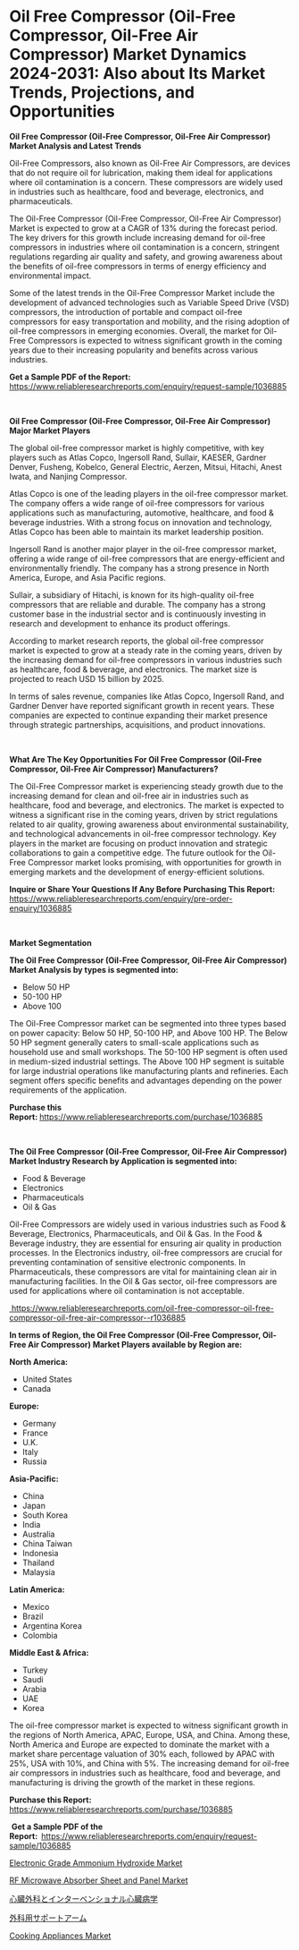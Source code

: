 <p><h1>Oil Free Compressor (Oil-Free Compressor, Oil-Free Air Compressor) Market Dynamics 2024-2031: Also about Its Market Trends, Projections, and Opportunities</h1></p><p><strong>Oil Free Compressor (Oil-Free Compressor, Oil-Free Air Compressor) Market Analysis and Latest Trends</strong></p>
<p><p>Oil-Free Compressors, also known as Oil-Free Air Compressors, are devices that do not require oil for lubrication, making them ideal for applications where oil contamination is a concern. These compressors are widely used in industries such as healthcare, food and beverage, electronics, and pharmaceuticals.</p><p>The Oil-Free Compressor (Oil-Free Compressor, Oil-Free Air Compressor) Market is expected to grow at a CAGR of 13% during the forecast period. The key drivers for this growth include increasing demand for oil-free compressors in industries where oil contamination is a concern, stringent regulations regarding air quality and safety, and growing awareness about the benefits of oil-free compressors in terms of energy efficiency and environmental impact.</p><p>Some of the latest trends in the Oil-Free Compressor Market include the development of advanced technologies such as Variable Speed Drive (VSD) compressors, the introduction of portable and compact oil-free compressors for easy transportation and mobility, and the rising adoption of oil-free compressors in emerging economies. Overall, the market for Oil-Free Compressors is expected to witness significant growth in the coming years due to their increasing popularity and benefits across various industries.</p></p>
<p><strong>Get a Sample PDF of the Report:&nbsp;</strong> <a href="https://www.reliableresearchreports.com/enquiry/request-sample/1036885">https://www.reliableresearchreports.com/enquiry/request-sample/1036885</a></p>
<p>&nbsp;</p>
<p><strong>Oil Free Compressor (Oil-Free Compressor, Oil-Free Air Compressor) Major Market Players</strong></p>
<p><p>The global oil-free compressor market is highly competitive, with key players such as Atlas Copco, Ingersoll Rand, Sullair, KAESER, Gardner Denver, Fusheng, Kobelco, General Electric, Aerzen, Mitsui, Hitachi, Anest Iwata, and Nanjing Compressor.</p><p>Atlas Copco is one of the leading players in the oil-free compressor market. The company offers a wide range of oil-free compressors for various applications such as manufacturing, automotive, healthcare, and food & beverage industries. With a strong focus on innovation and technology, Atlas Copco has been able to maintain its market leadership position.</p><p>Ingersoll Rand is another major player in the oil-free compressor market, offering a wide range of oil-free compressors that are energy-efficient and environmentally friendly. The company has a strong presence in North America, Europe, and Asia Pacific regions.</p><p>Sullair, a subsidiary of Hitachi, is known for its high-quality oil-free compressors that are reliable and durable. The company has a strong customer base in the industrial sector and is continuously investing in research and development to enhance its product offerings.</p><p>According to market research reports, the global oil-free compressor market is expected to grow at a steady rate in the coming years, driven by the increasing demand for oil-free compressors in various industries such as healthcare, food & beverage, and electronics. The market size is projected to reach USD 15 billion by 2025.</p><p>In terms of sales revenue, companies like Atlas Copco, Ingersoll Rand, and Gardner Denver have reported significant growth in recent years. These companies are expected to continue expanding their market presence through strategic partnerships, acquisitions, and product innovations.</p></p>
<p>&nbsp;</p>
<p><strong>What Are The Key Opportunities For Oil Free Compressor (Oil-Free Compressor, Oil-Free Air Compressor) Manufacturers?</strong></p>
<p><p>The Oil-Free Compressor market is experiencing steady growth due to the increasing demand for clean and oil-free air in industries such as healthcare, food and beverage, and electronics. The market is expected to witness a significant rise in the coming years, driven by strict regulations related to air quality, growing awareness about environmental sustainability, and technological advancements in oil-free compressor technology. Key players in the market are focusing on product innovation and strategic collaborations to gain a competitive edge. The future outlook for the Oil-Free Compressor market looks promising, with opportunities for growth in emerging markets and the development of energy-efficient solutions.</p></p>
<p><strong>Inquire or Share Your Questions If Any Before Purchasing This Report:</strong> <a href="https://www.reliableresearchreports.com/enquiry/pre-order-enquiry/1036885">https://www.reliableresearchreports.com/enquiry/pre-order-enquiry/1036885</a></p>
<p>&nbsp;</p>
<p><strong>Market Segmentation</strong></p>
<p><strong>The Oil Free Compressor (Oil-Free Compressor, Oil-Free Air Compressor) Market Analysis by types is segmented into:</strong></p>
<p><ul><li>Below 50 HP</li><li>50-100 HP</li><li>Above 100</li></ul></p>
<p><p>The Oil-Free Compressor market can be segmented into three types based on power capacity: Below 50 HP, 50-100 HP, and Above 100 HP. The Below 50 HP segment generally caters to small-scale applications such as household use and small workshops. The 50-100 HP segment is often used in medium-sized industrial settings. The Above 100 HP segment is suitable for large industrial operations like manufacturing plants and refineries. Each segment offers specific benefits and advantages depending on the power requirements of the application.</p></p>
<p><strong>Purchase this Report:&nbsp;</strong><a href="https://www.reliableresearchreports.com/purchase/1036885">https://www.reliableresearchreports.com/purchase/1036885</a></p>
<p>&nbsp;</p>
<p><strong>The Oil Free Compressor (Oil-Free Compressor, Oil-Free Air Compressor) Market Industry Research by Application is segmented into:</strong></p>
<p><ul><li>Food & Beverage</li><li>Electronics</li><li>Pharmaceuticals</li><li>Oil & Gas</li></ul></p>
<p><p>Oil-Free Compressors are widely used in various industries such as Food & Beverage, Electronics, Pharmaceuticals, and Oil & Gas. In the Food & Beverage industry, they are essential for ensuring air quality in production processes. In the Electronics industry, oil-free compressors are crucial for preventing contamination of sensitive electronic components. In Pharmaceuticals, these compressors are vital for maintaining clean air in manufacturing facilities. In the Oil & Gas sector, oil-free compressors are used for applications where oil contamination is not acceptable.</p></p>
<p><a href="https://www.reliableresearchreports.com/oil-free-compressor-oil-free-compressor-oil-free-air-compressor--r1036885">&nbsp;https://www.reliableresearchreports.com/oil-free-compressor-oil-free-compressor-oil-free-air-compressor--r1036885</a></p>
<p><strong>In terms of Region, the Oil Free Compressor (Oil-Free Compressor, Oil-Free Air Compressor) Market Players available by Region are:</strong></p>
<p>
    <p> <strong> North America: </strong>
        <ul>
            <li>United States</li>
            <li>Canada</li>
        </ul>
        </p> 
    <p> <strong> Europe: </strong>
        <ul>
            <li>Germany</li>
            <li>France</li>
            <li>U.K.</li>
            <li>Italy</li>
            <li>Russia</li>
        </ul>
        </p> 
    <p> <strong> Asia-Pacific: </strong>
        <ul>
            <li>China</li>
            <li>Japan</li>
            <li>South Korea</li>
            <li>India</li>
            <li>Australia</li>
            <li>China Taiwan</li>
            <li>Indonesia</li>
            <li>Thailand</li>
            <li>Malaysia</li>
        </ul>
        </p> 
    <p> <strong> Latin America: </strong>
        <ul>
            <li>Mexico</li>
            <li>Brazil</li>
            <li>Argentina Korea</li>
            <li>Colombia</li>
        </ul>
        </p> 
    <p> <strong> Middle East & Africa: </strong>
        <ul>
            <li>Turkey</li>
            <li>Saudi</li>
            <li>Arabia</li>
            <li>UAE</li>
            <li>Korea</li>
        </ul>
    </p>
    </p>
<p><p>The oil-free compressor market is expected to witness significant growth in the regions of North America, APAC, Europe, USA, and China. Among these, North America and Europe are expected to dominate the market with a market share percentage valuation of 30% each, followed by APAC with 25%, USA with 10%, and China with 5%. The increasing demand for oil-free air compressors in industries such as healthcare, food and beverage, and manufacturing is driving the growth of the market in these regions.</p></p>
<p><strong>Purchase this Report: </strong><a href="https://www.reliableresearchreports.com/purchase/1036885">https://www.reliableresearchreports.com/purchase/1036885</a></p>
<p>&nbsp;<strong>Get a Sample PDF of the Report:&nbsp;&nbsp;</strong><a href="https://www.reliableresearchreports.com/enquiry/request-sample/1036885">https://www.reliableresearchreports.com/enquiry/request-sample/1036885</a></p>
<p><strong></strong></p>
<p><p><a href="https://github.com/barbarakss89/Market-Research-Report-List-1/blob/main/electronic-grade-ammonium-hydroxide-market.md">Electronic Grade Ammonium Hydroxide Market</a></p><p><a href="https://issuu.com/reportprime-2/docs/rf-microwave-absorber-sheet-and-panel-market-size-">RF Microwave Absorber Sheet and Panel Market</a></p><p><a href="https://github.com/CieloStamm/Market-Research-Report-List-1/blob/main/175865088009.md">心臓外科とインターベンショナル心臓病学</a></p><p><a href="https://github.com/nemesis2824/Market-Research-Report-List-1/blob/main/870421788008.md">外科用サポートアーム</a></p><p><a href="https://github.com/nicholepatriciadoylenwnrjr0/Market-Research-Report-List-2/blob/main/cooking-appliances-market.md">Cooking Appliances Market</a></p></p>